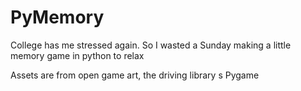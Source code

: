 # PyMemory
College has me stressed again. So I wasted a Sunday making a little memory game in python to relax

Assets are from open game art, the driving library s Pygame
